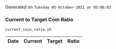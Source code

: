 Generated on `Tuesday 05-October-2021 at 05:06:03`

### Current to Target Coin Ratio
`current_coin_ratio.sh`

Date|Current|Target|Ratio
---|---|---|---
